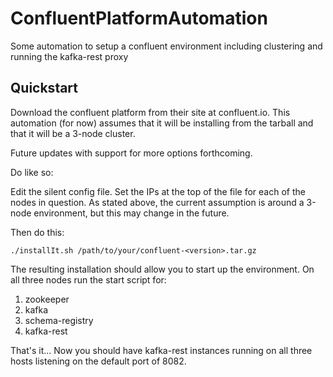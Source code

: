 # ConfluentPlatformAutomation
Some automation to setup a confluent environment including clustering and running the kafka-rest proxy

## Quickstart
Download the confluent platform from their site at confluent.io. This automation (for now)
assumes that it will be installing from the tarball and that it will be a 3-node cluster.

Future updates with support for more options forthcoming.

Do like so:

Edit the silent config file.
Set the IPs at the top of the file for each of the nodes in question. As stated above, the current assumption is around a 3-node environment, but this may change in the future.

Then do this:

```
./installIt.sh /path/to/your/confluent-<version>.tar.gz
```


The resulting installation should allow you to start up the environment. On all three nodes run the start script for:
 1. zookeeper
 1. kafka
 1. schema-registry
 1. kafka-rest

That's it... Now you should have kafka-rest instances running on all three hosts listening on the default port of 8082.
